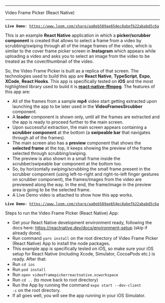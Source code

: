 ------------------------------
Video Frame Picker (React Native)

------------------------------

<code>**Live Demo**: https://www.loom.com/share/aa0eb589ae654ec8abefb22ababd5c6a</code>

This is an example **React Native** application in which a **picker/scrubber component** is created that allows to select a frame from a video by scrubbing/swiping through all of the image frames of the video, which is similar to the cover frame picker screen in **Instagram** which appears while uploading a video and asks you to select an image from the video to be treated as the cover/thumbnail of the video. 

So, the Video Frame Picker is built as a replica of that screen. The technologies used to build this app are **React Native**, **TypeScript**, **Expo**, **XCode**, **React Hooks**. This app is specifically tested on **iOS** and the most highlighted library used to build it is **[react-native-ffmpeg](https://www.npmjs.com/package/react-native-ffmpeg)**. The features of this app are:  

- All of the frames from a sample **mp4** video start getting extracted upon launching the app to be later used in the **VideoFramesSrcubber** component.
- A **loader** component is shown only, until all the frames are extracted and the app is ready to proceed further to the main screen.
- Upon successful extraction, the main screen appears containing a **scrubber component** at the bottom (a **swipeable bar** that navigates through all of the frames).
- The main screen also has a **preview** component that shows the **selected frame** at the top, it keeps showing the preview of the frame selected through scrubbing/swiping.
- The preview is also shown in a small frame inside the scrubber/swipeable bar component at the bottom too.
- So, by horizontally swiping/scrubbing the small frame present in the scrubber component (using left-to-right and right-to-left finger gestures on scrubber component), the frames/images from the video are previewed along the way. In the end, the frame/image in the preview area is going to be the selected frame.
- A Live Demo video is attached to show how this app works.

<code>**Live Demo**: https://www.loom.com/share/aa0eb589ae654ec8abefb22ababd5c6a</code>

Steps to run the Video Frame Picker (React Native) App:
- Get your React Native development environment ready, following the docs here: https://reactnative.dev/docs/environment-setup (skip if already done).
- Run command <code>yarn install</code> on the root directory of Video Frame Picker (React Native) App to install the node packages.
- This example app is specifically tested on iOS, so make sure your iOS setup for React Native (including Xcode, Simulator, CocoaPods etc.) is ready. After that:
- Run <code>cd ios</code>
- Run <code>pod install</code>
- Run <code>open videoframepickerreactnative.xcworkspace</code>
- Run <code>cd ..</code> (to move back to root directory)
- Run the App by running the command <code>expo start --dev-client -c</code> on the root directory.
- If all goes well, you will see the app running in your iOS Simulator.
